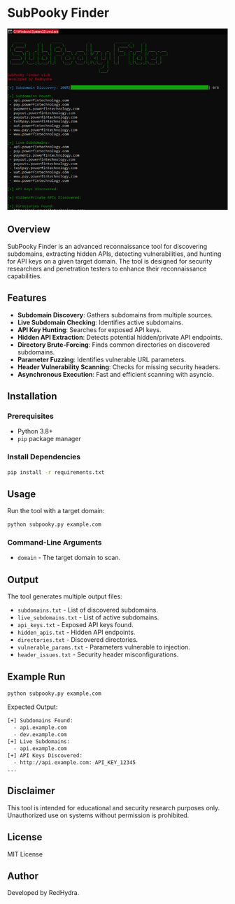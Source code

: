 # SubPooky Finder


![SubPooky Finder](Capture.png)

## Overview
SubPooky Finder is an advanced reconnaissance tool for discovering subdomains, extracting hidden APIs, detecting vulnerabilities, and hunting for API keys on a given target domain. The tool is designed for security researchers and penetration testers to enhance their reconnaissance capabilities.

## Features
- **Subdomain Discovery**: Gathers subdomains from multiple sources.
- **Live Subdomain Checking**: Identifies active subdomains.
- **API Key Hunting**: Searches for exposed API keys.
- **Hidden API Extraction**: Detects potential hidden/private API endpoints.
- **Directory Brute-Forcing**: Finds common directories on discovered subdomains.
- **Parameter Fuzzing**: Identifies vulnerable URL parameters.
- **Header Vulnerability Scanning**: Checks for missing security headers.
- **Asynchronous Execution**: Fast and efficient scanning with asyncio.

## Installation
### Prerequisites
- Python 3.8+
- `pip` package manager

### Install Dependencies
```sh
pip install -r requirements.txt
```

## Usage
Run the tool with a target domain:
```sh
python subpooky.py example.com
```

### Command-Line Arguments
- `domain` - The target domain to scan.

## Output
The tool generates multiple output files:
- `subdomains.txt` - List of discovered subdomains.
- `live_subdomains.txt` - List of active subdomains.
- `api_keys.txt` - Exposed API keys found.
- `hidden_apis.txt` - Hidden API endpoints.
- `directories.txt` - Discovered directories.
- `vulnerable_params.txt` - Parameters vulnerable to injection.
- `header_issues.txt` - Security header misconfigurations.

## Example Run
```sh
python subpooky.py example.com
```
Expected Output:
```
[+] Subdomains Found:
  - api.example.com
  - dev.example.com
[+] Live Subdomains:
  - api.example.com
[+] API Keys Discovered:
  - http://api.example.com: API_KEY_12345
...
```

## Disclaimer
This tool is intended for educational and security research purposes only. Unauthorized use on systems without permission is prohibited.

## License
MIT License

## Author
Developed by RedHydra.
